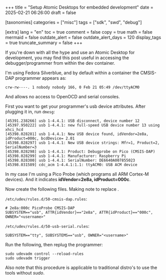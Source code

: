 +++
title = "Setup Atomic Desktops for embedded development"
date = 2025-02-21 06:26:00
draft = false

[taxonomies]
categories = ["misc"]
tags = ["sdk", "swd", "debug"]

[extra]
lang = "en"
toc = true
comment = false
copy = true
math = false
mermaid = false
outdate_alert = false
outdate_alert_days = 120
display_tags = true
truncate_summary = false
+++

If you're down with all the hype and use an Atomic Desktop for development, you may find this post useful in accessing the debugger/programmer from within the dev container.

I'm using Fedora Silverblue, and by default within a container the CMSIS-DAP programmer appears as:

```
crw-rw----. 1 nobody nobody 166, 0 Feb 21 05:49 /dev/ttyACM0
```

And allows no access to OpenOCD and serial consoles.

First you want to get your programmer's usb device attributes. After plugging it in, run `dmesg`:

```
[45391.238266] usb 1-4.4.1: USB disconnect, device number 12
[45397.950222] usb 1-4.4.1: new full-speed USB device number 13 using xhci_hcd
[45398.028281] usb 1-4.4.1: New USB device found, idVendor=2e8a, idProduct=000c, bcdDevice= 2.01
[45398.028297] usb 1-4.4.1: New USB device strings: Mfr=1, Product=2, SerialNumber=3
[45398.028298] usb 1-4.4.1: Product: Debugprobe on Pico (CMSIS-DAP)
[45398.028299] usb 1-4.4.1: Manufacturer: Raspberry Pi
[45398.028300] usb 1-4.4.1: SerialNumber: DE6640A007855023
[45398.031589] cdc_acm 1-4.4.1:1.1: ttyACM0: USB ACM device
```

In my case I'm using a Pico Probe (which programs all ARM Cortex-M devices). And it indicates **idVendor=2e8a, idProduct=000c**.


Now create the following files. Making note to replace <username>.

`/etc/udev/rules.d/50-cmsis-dap.rules`:
```
# 2e8a:000c PicoProbe CMSIS-DAP
SUBSYSTEM=="usb", ATTR{idVendor}=="2e8a", ATTR{idProduct}=="000c", OWNER="<username>"
```

`/etc/udev/rules.d/50-usb-serial.rules`:
```
SUBSYSTEM=="tty", SUBSYSTEMS=="usb", OWNER="<username>"
```

Run the following, then replug the programmer:

```
sudo udevadm control --reload-rules
sudo udevadm trigger
```

Also note that this procedure is applicable to traditional distro's to use the tools without *sudo*.

